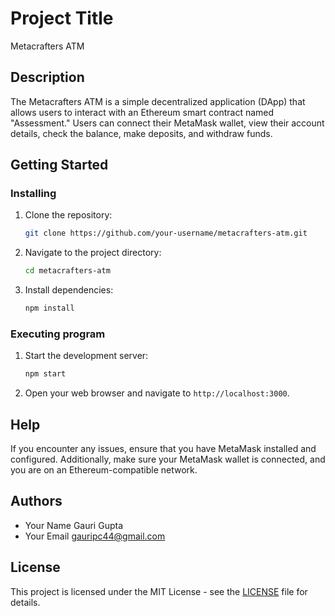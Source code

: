 # Project Title

Metacrafters ATM

## Description

The Metacrafters ATM is a simple decentralized application (DApp) that allows users to interact with an Ethereum smart contract named "Assessment." Users can connect their MetaMask wallet, view their account details, check the balance, make deposits, and withdraw funds.

## Getting Started

### Installing

1. Clone the repository:
   ```bash
   git clone https://github.com/your-username/metacrafters-atm.git
   ```

2. Navigate to the project directory:
   ```bash
   cd metacrafters-atm
   ```

3. Install dependencies:
   ```bash
   npm install
   ```

### Executing program

1. Start the development server:
   ```bash
   npm start
   ```

2. Open your web browser and navigate to `http://localhost:3000`.

## Help

If you encounter any issues, ensure that you have MetaMask installed and configured. Additionally, make sure your MetaMask wallet is connected, and you are on an Ethereum-compatible network.

## Authors

- Your Name  Gauri Gupta
- Your Email  gauripc44@gmail.com

## License

This project is licensed under the MIT License - see the [LICENSE](LICENSE) file for details.
